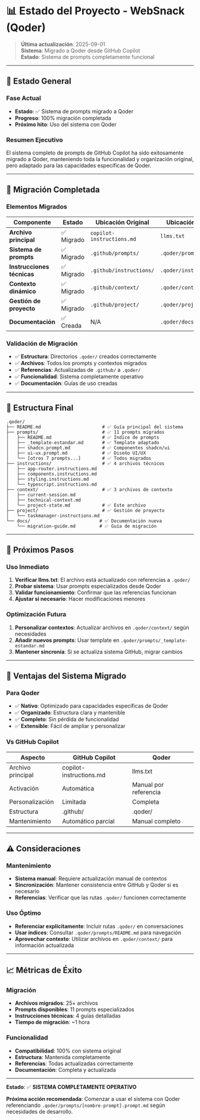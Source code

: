 # 📊 Estado del Proyecto - WebSnack (Qoder)

> **Última actualización**: 2025-09-01  
> **Sistema**: Migrado a Qoder desde GitHub Copilot  
> **Estado**: Sistema de prompts completamente funcional

---

## **🎯 Estado General**

### **Fase Actual**

- **Estado**: ✅ Sistema de prompts migrado a Qoder
- **Progreso**: 100% migración completada
- **Próximo hito**: Uso del sistema con Qoder

### **Resumen Ejecutivo**

El sistema completo de prompts de GitHub Copilot ha sido exitosamente migrado a Qoder, manteniendo toda la funcionalidad y organización original, pero adaptado para las capacidades específicas de Qoder.

---

## **🔄 Migración Completada**

### **Elementos Migrados**

| Componente                 | Estado     | Ubicación Original        | Ubicación Qoder        |
| -------------------------- | ---------- | ------------------------- | ---------------------- |
| **Archivo principal**      | ✅ Migrado | `copilot-instructions.md` | `llms.txt`             |
| **Sistema de prompts**     | ✅ Migrado | `.github/prompts/`        | `.qoder/prompts/`      |
| **Instrucciones técnicas** | ✅ Migrado | `.github/instructions/`   | `.qoder/instructions/` |
| **Contexto dinámico**      | ✅ Migrado | `.github/context/`        | `.qoder/context/`      |
| **Gestión de proyecto**    | ✅ Migrado | `.github/project/`        | `.qoder/project/`      |
| **Documentación**          | ✅ Creada  | N/A                       | `.qoder/docs/`         |

### **Validación de Migración**

- ✅ **Estructura**: Directorios `.qoder/` creados correctamente
- ✅ **Archivos**: Todos los prompts y contextos migrados
- ✅ **Referencias**: Actualizadas de `.github/` a `.qoder/`
- ✅ **Funcionalidad**: Sistema completamente operativo
- ✅ **Documentación**: Guías de uso creadas

---

## **📁 Estructura Final**

```
.qoder/
├── README.md                       # ✅ Guía principal del sistema
├── prompts/                        # ✅ 11 prompts migrados
│   ├── README.md                   # ✅ Índice de prompts
│   ├── _template-estandar.md       # ✅ Template adaptado
│   ├── shadcn.prompt.md            # ✅ Componentes shadcn/ui
│   ├── ui-ux.prompt.md             # ✅ Diseño UI/UX
│   └── [otros 7 prompts...]        # ✅ Todos migrados
├── instructions/                   # ✅ 4 archivos técnicos
│   ├── app-router.instructions.md
│   ├── components.instructions.md
│   ├── styling.instructions.md
│   └── typescript.instructions.md
├── context/                        # ✅ 3 archivos de contexto
│   ├── current-session.md
│   ├── technical-context.md
│   └── project-state.md            # ✅ Este archivo
├── project/                        # ✅ Gestión de proyecto
│   └── taskmanager-instructions.md
└── docs/                          # ✅ Documentación nueva
    └── migration-guide.md         # ✅ Guía de migración
```

---

## **🚀 Próximos Pasos**

### **Uso Inmediato**

1. **Verificar llms.txt**: El archivo está actualizado con referencias a `.qoder/`
2. **Probar sistema**: Usar prompts especializados desde Qoder
3. **Validar funcionamiento**: Confirmar que las referencias funcionan
4. **Ajustar si necesario**: Hacer modificaciones menores

### **Optimización Futura**

1. **Personalizar contextos**: Actualizar archivos en `.qoder/context/` según necesidades
2. **Añadir nuevos prompts**: Usar template en `.qoder/prompts/_template-estandar.md`
3. **Mantener sincronía**: Si se actualiza sistema GitHub, migrar cambios

---

## **🎯 Ventajas del Sistema Migrado**

### **Para Qoder**

- ✅ **Nativo**: Optimizado para capacidades específicas de Qoder
- ✅ **Organizado**: Estructura clara y mantenible
- ✅ **Completo**: Sin pérdida de funcionalidad
- ✅ **Extensible**: Fácil de ampliar y personalizar

### **Vs GitHub Copilot**

| Aspecto           | GitHub Copilot          | Qoder                 |
| ----------------- | ----------------------- | --------------------- |
| Archivo principal | copilot-instructions.md | llms.txt              |
| Activación        | Automática              | Manual por referencia |
| Personalización   | Limitada                | Completa              |
| Estructura        | .github/                | .qoder/               |
| Mantenimiento     | Automático parcial      | Manual completo       |

---

## **⚠️ Consideraciones**

### **Mantenimiento**

- **Sistema manual**: Requiere actualización manual de contextos
- **Sincronización**: Mantener consistencia entre GitHub y Qoder si es necesario
- **Referencias**: Verificar que las rutas `.qoder/` funcionen correctamente

### **Uso Óptimo**

- **Referenciar explícitamente**: Incluir rutas `.qoder/` en conversaciones
- **Usar índices**: Consultar `.qoder/prompts/README.md` para navegación
- **Aprovechar contexto**: Utilizar archivos en `.qoder/context/` para información actualizada

---

## **📈 Métricas de Éxito**

### **Migración**

- **Archivos migrados**: 25+ archivos
- **Prompts disponibles**: 11 prompts especializados
- **Instrucciones técnicas**: 4 guías detalladas
- **Tiempo de migración**: ~1 hora

### **Funcionalidad**

- **Compatibilidad**: 100% con sistema original
- **Estructura**: Mantenida completamente
- **Referencias**: Todas actualizadas correctamente
- **Documentación**: Completa y actualizada

---

**Estado**: ✅ **SISTEMA COMPLETAMENTE OPERATIVO**

**Próxima acción recomendada**: Comenzar a usar el sistema con Qoder referenciando `.qoder/prompts/[nombre-prompt].prompt.md` según necesidades de desarrollo.
